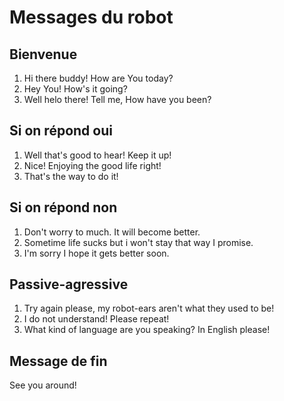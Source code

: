 # Messages du robot
## Bienvenue
1. Hi there buddy! How are You today?
2. Hey You! How's it going?
3. Well helo there! Tell me, How have you been?

## Si on répond oui
1. Well that's good to hear! Keep it up!
2. Nice! Enjoying the good life right!
3. That's the way to do it!

## Si on répond non
1. Don't worry to much. It will become better.
2. Sometime life sucks but i won't stay that way I promise. 
3. I'm sorry I hope it gets better soon.


## Passive-agressive
1. Try again please, my robot-ears aren't what they used to be!
2. I do not understand! Please repeat!
3. What kind of language are you speaking? In English please!

## Message de fin
See you around!
